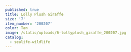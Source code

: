 ```yaml
---
published: true
title: Lolly Plush Giraffe
size: '7'
item_number: '200207'
color: Tan
image: /static/uploads/6-lollyplush_giraffe_200207.jpg
catalog:
  - sealife-wildlife
---
```


